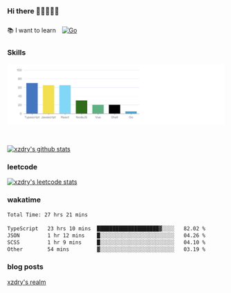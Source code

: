 ### Hi there 👋👋👋👋👋

 :books: I want to learn <a href="https://go.dev/" target="_blank"><img style="margin: 10px" src="https://profilinator.rishav.dev/skills-assets/go-original.svg" alt="Go" height="50" /></a>  

### Skills
![](img/2022-09-05-22-04-20.png)

<br />

[![xzdry's github stats](https://github-readme-stats.vercel.app/api?username=xzdry&count_private=true&show_icons=true&theme=vue)](https://github.com/xzdry)

### leetcode
[![xzdry's leetcode stats](https://leetcard.jacoblin.cool/xzdry-2?theme=light&font=Anek%20Kannada&site=cn)](https://leetcode.cn/u/xzdry-2/)

### wakatime
<!--START_SECTION:waka-->

```text
Total Time: 27 hrs 21 mins

TypeScript   23 hrs 10 mins  ████████████████████▓░░░░   82.02 %
JSON         1 hr 12 mins    █░░░░░░░░░░░░░░░░░░░░░░░░   04.26 %
SCSS         1 hr 9 mins     █░░░░░░░░░░░░░░░░░░░░░░░░   04.10 %
Other        54 mins         ▓░░░░░░░░░░░░░░░░░░░░░░░░   03.19 %
```

<!--END_SECTION:waka-->

### blog posts
[xzdry's realm](https://www.justdry.net/)

